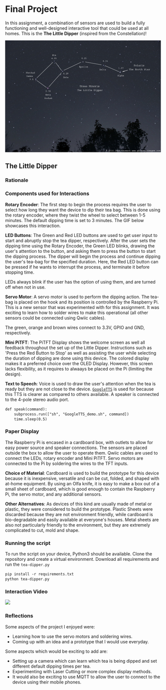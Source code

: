 # Final Project

In this assignment, a combination of sensors are used to build a fully functioning and well-designed interactive tool that could be used at all homes. This is the **The Little Dipper** (inspired from the Constellation)!

<p align="center"><img src="https://github.com/singhaniasnigdha/Interactive-Lab-Hub/blob/Spring2021/Final%20Project/imgs_readme/ursaminor.jpg" height="360" /></p>

## The Little Dipper

### Rationale

<!-- TODO: Incomplete -->

### Components used for Interactions

<!-- TODO: Add image of components -->

__Rotary Encoder__: The first step to begin the process requires the user to select how long they want the device to dip their tea bag. This is done using the rotary encoder, where they twist the wheel to select between 1-5 minutes. The default dipping time is set to 3 minutes. The GIF below showcases this interaction.
<!-- TODO: Add GIF -->

__LED Buttons__: The Green and Red LED buttons are used to get user input to start and abruptly stop the tea dipper, respectively. After the user sets the dipping time using the Rotary Encoder, the Green LED blinks, drawing the user's attention to the button, and asking them to press the button to start the dipping process. The dipper will begin the process and continue dipping the user's tea-bag for the specified duration. Here, the Red LED button can be pressed if he wants to interrupt the process, and terminate it before stopping time. 

LEDs always blink if the user has the option of using them, and are turned off when not in use.

__Servo Motor__: A servo motor is used to perform the dipping action. The tea-bag is placed on the hook and its position is controlled by the Raspberry Pi. This is a new sensor that was experimented with for this assignment. It was exciting to learn how to solder wires to make this operational (all other sensors could be connected using Qwiic cables).
<!-- TODO Add picture -->

The green, orange and brown wires connect to 3.3V, GPIO and GND, respectively.


__Mini PiTFT__: The PiTFT Display shows the welcome screen as well all feedback throughout the set up of the Little Dipper. Instructions such as 'Press the Red Button to Stop' as well as assisting the user while selecting the duration of dipping are done using this device. The colored display makes it a preferred choice over the OLED Display. However, this screen lacks flexibility, as it requires to alwaays be placed on the Pi (limiting the design).

<!-- <p align="center"><img src="https://github.com/singhaniasnigdha/Interactive-Lab-Hub/blob/Spring2021/Lab%203/imgs/screens.png" height="360" /></p> -->


__Text to Speech__: Voice is used to draw the user's attention when the tea is ready but they are not close to the device. [`GoogleTTS`](GoogleTTS_demo.sh) is used for because this TTS is clearer as compared to others available. A speaker is connected to the 4-pole stereo audio port.
```
def speak(command):
    subprocess.run(["sh", "GoogleTTS_demo.sh", command])
    time.sleep(0.5)
```

### Paper Display

The Raspberry Pi is encased in a cardboard box, with outlets to allow for easy power source and speaker connections. The sensors are placed outside the box to allow the user to operate them. Qwiic cables are used to connect the LEDs, rotary encoder and Mini PiTFT. Servo motors are connected to the Pi by soldering the wires to the TFT inputs. 

<!-- <p align="center"><img src="https://github.com/singhaniasnigdha/Interactive-Lab-Hub/blob/Spring2021/Lab%205/imgs/paper-display.png" height="320" /></p> -->

**Choice of Material**: Cardboard is used to build the prototype for this device because it is inexpensive, versatile and can be cut, folded, and shaped with at-home equipment. By using an Olfa knife, it is easy to make a box out of a small sheet of cardboard, which is good enough to contain the Raspberry Pi, the servo motor, and any additional sensors.

**Other Alternatives**:  As devices of this kind are usually made of metal or plastic, they were considered to build the prototype. Plastic Sheets were discarded because they are not environment friendly, while cardboard is bio-degradable and easily available at everyone's houses. Metal sheets are also not particularly friendly to the environment, but they are extremely complicated to cut, mold and shape.


### Running the script

To run the script on your device, Python3 should be available. Clone the repository and create a virtual environment. Download all requirements and run the `tea-dipper.py`

```
pip install -r requirements.txt
python tea-dipper.py
```


### Interaction Video

[![](https://res.cloudinary.com/marcomontalbano/image/upload/v1621183450/video_to_markdown/images/google-drive--1RZlSrD-6ynQ_WNaj6Y96DU8G5RMVBl1p-c05b58ac6eb4c4700831b2b3070cd403.jpg)](https://drive.google.com/file/d/1RZlSrD-6ynQ_WNaj6Y96DU8G5RMVBl1p/view?usp=sharing "")


### Reflections

Some aspects of the project I enjoyed were:
* Learning how to use the servo motors and soldering wires.
* Coming up with an idea and a prototype that I would use everyday.

Some aspects which would be exciting to add are:
* Setting up a camera which can learn which tea is being dipped and set different default dipping times per tea.
* Experimenting with Laser Cutting or more complex display methods.
* It would also be exciting to use MQTT to allow the user to connect to the device using their mobile phones.
